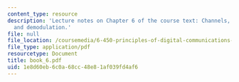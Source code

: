 ```yaml
---
content_type: resource
description: 'Lecture notes on Chapter 6 of the course text: Channels, modulation,
  and demodulation.'
file: null
file_location: /coursemedia/6-450-principles-of-digital-communications-i-fall-2006/1e8d60eb6c0a68cc48e81af039fd4af6_book_6.pdf
file_type: application/pdf
resourcetype: Document
title: book_6.pdf
uid: 1e8d60eb-6c0a-68cc-48e8-1af039fd4af6
---
```

